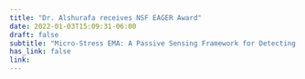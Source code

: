 ```yaml
---
title: "Dr. Alshurafa receives NSF EAGER Award"
date: 2022-01-03T15:09:31-06:00
draft: false
subtitle: "Micro-Stress EMA: A Passive Sensing Framework for Detecting in-the-wild Stress in Pregnant Mothers"
has_link: false
link: 
---
```







